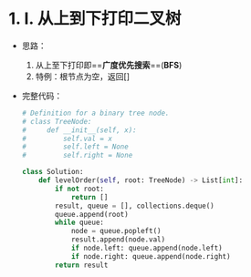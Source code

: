 # 1. I. 从上到下打印二叉树

- 思路：

  1. 从上至下打印即==**广度优先搜索**==(**BFS**)
  2. 特例：根节点为空，返回[]

- 完整代码：

  ```python
  # Definition for a binary tree node.
  # class TreeNode:
  #     def __init__(self, x):
  #         self.val = x
  #         self.left = None
  #         self.right = None
  
  class Solution:
      def levelOrder(self, root: TreeNode) -> List[int]:
          if not root:
              return []
          result, queue = [], collections.deque()
          queue.append(root)
          while queue:
              node = queue.popleft()
              result.append(node.val)
              if node.left: queue.append(node.left)
              if node.right: queue.append(node.right)
          return result
        
  ```

  